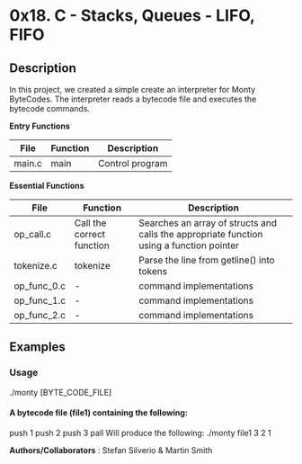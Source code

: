 # 0x18. C - Stacks, Queues - LIFO, FIFO
## Description

In this project, we created a simple create an interpreter for Monty ByteCodes. The interpreter reads a bytecode file and executes the bytecode commands.

**Entry Functions**

File | Function | Description
-----|-----|----
main.c | main | Control program

**Essential Functions**

File | Function	| Description
-----|-----|----
op_call.c | Call the correct function | Searches an array of structs and calls the appropriate function using a function pointer
tokenize.c | tokenize | Parse the line from getline() into tokens
op_func_0.c |    -     |  command implementations
op_func_1.c |    -     |  command implementations
op_func_2.c |    -     |  command implementations

## Examples

### Usage
./monty [BYTE_CODE_FILE]

#### A bytecode file (file1) containing the following:
push 1
push 2
push 3
pall
Will produce the following:
./monty file1
3
2
1

**Authors/Collaborators**
: Stefan Silverio & Martin Smith
